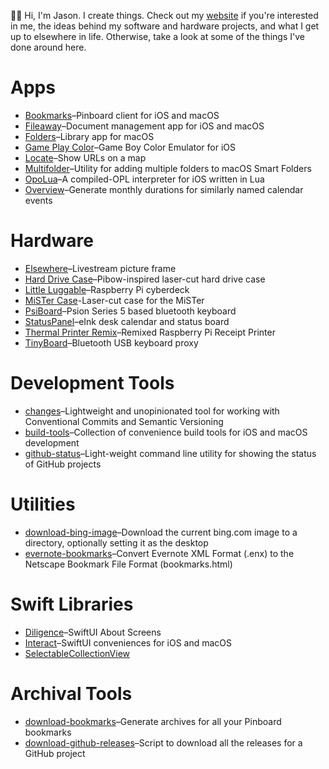 👋🏻 Hi, I'm Jason. I create things. Check out my [website](https://jbmorley.co.uk) if you're interested in me, the ideas behind my software and hardware projects, and what I get up to elsewhere in life. Otherwise, take a look at some of the things I've done around here.

# Apps

- [Bookmarks](https://github.com/inseven/bookmarks)–Pinboard client for iOS and macOS
- [Fileaway](https://github.com/inseven/fileaway)–Document management app for iOS and macOS
- [Folders](https://github.com/inseven/folders)–Library app for macOS
- [Game Play Color](https://github.com/gameplaycolor/gameplaycolor)–Game Boy Color Emulator for iOS
- [Locate](https://github.com/jbmorley/locate)–Show URLs on a map
- [Multifolder](https://github.com/inseven/multifolder)–Utility for adding multiple folders to macOS Smart Folders
- [OpoLua](https://github.com/inseven/opolua)–A compiled-OPL interpreter for iOS written in Lua
- [Overview](https://github.com/inseven/overview)–Generate monthly durations for similarly named calendar events

# Hardware

- [Elsewhere](https://github.com/inseven/elsewhere)–Livestream picture frame
- [Hard Drive Case](https://github.com/jbmorley/hard-drive-case)–Pibow-inspired laser-cut hard drive case
- [Little Luggable](https://github.com/jbmorley/little-luggable)–Raspberry Pi cyberdeck
- [MiSTer Case](https://github.com/jbmorley/mister-case)-Laser-cut case for the MiSTer
- [PsiBoard](https://github.com/jbmorley/psiboard)–Psion Series 5 based bluetooth keyboard
- [StatusPanel](https://github.com/inseven/statuspanel)–eInk desk calendar and status board
- [Thermal Printer Remix](https://github.com/jbmorley/thermal-printer)–Remixed Raspberry Pi Receipt Printer
- [TinyBoard](https://github.com/inseven/tinyboard)–Bluetooth USB keyboard proxy

# Development Tools

- [changes](https://github.com/jbmorley/changes)–Lightweight and unopinionated tool for working with Conventional Commits and Semantic Versioning
- [build-tools](https://github.com/jbmorley/build-tools)–Collection of convenience build tools for iOS and macOS development
- [github-status](https://github.com/jbmorley/github-status)–Light-weight command line utility for showing the status of GitHub projects

# Utilities

- [download-bing-image](https://github.com/jbmorley/download-bing-image)–Download the current bing.com image to a directory, optionally setting it as the desktop
- [evernote-bookmarks](https://github.com/jbmorley/evernote-bookmarks)–Convert Evernote XML Format (.enx) to the Netscape Bookmark File Format (bookmarks.html)

# Swift Libraries

- [Diligence](https://github.com/inseven/diligence)–SwiftUI About Screens
- [Interact](https://github.com/jbmorley/interact)–SwiftUI conveniences for iOS and macOS
- [SelectableCollectionView](https://github.com/jbmorley/selectablecollectionview)
 
# Archival Tools

- [download-bookmarks](https://github.com/jbmorley/download-bookmarks)–Generate archives for all your Pinboard bookmarks
- [download-github-releases](https://github.com/jbmorley/download-github-releases)–Script to download all the releases for a GitHub project
